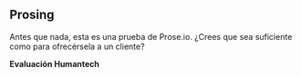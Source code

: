 
## Prosing

Antes que nada, esta es una prueba de Prose.io. ¿Crees que sea suficiente como para ofrecérsela a un cliente?

**Evaluación Humantech**
